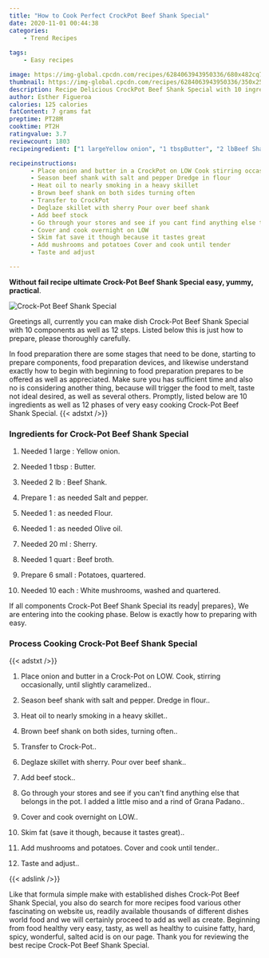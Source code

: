 ```yaml
---
title: "How to Cook Perfect CrockPot Beef Shank Special"
date: 2020-11-01 00:44:38
categories:
    - Trend Recipes
    
tags:
    - Easy recipes

image: https://img-global.cpcdn.com/recipes/6284063943950336/680x482cq70/crock-pot-beef-shank-special-recipe-main-photo.jpg
thumbnail: https://img-global.cpcdn.com/recipes/6284063943950336/350x250cq70/crock-pot-beef-shank-special-recipe-main-photo.jpg
description: Recipe Delicious CrockPot Beef Shank Special with 10 ingredients and 12 stages of easy cooking.
author: Esther Figueroa
calories: 125 calories
fatContent: 7 grams fat
preptime: PT28M
cooktime: PT2H
ratingvalue: 3.7
reviewcount: 1803
recipeingredient: ["1 largeYellow onion", "1 tbspButter", "2 lbBeef Shank", "1as needed Salt and pepper", "1as needed Flour", "1as needed Olive oil", "20 mlSherry", "1 quartBeef broth", "6 smallPotatoes quartered", "10 eachWhite mushrooms washed and quartered"]

recipeinstructions: 
      - Place onion and butter in a CrockPot on LOW Cook stirring occasionally until slightly caramelized 
      - Season beef shank with salt and pepper Dredge in flour 
      - Heat oil to nearly smoking in a heavy skillet 
      - Brown beef shank on both sides turning often 
      - Transfer to CrockPot 
      - Deglaze skillet with sherry Pour over beef shank 
      - Add beef stock 
      - Go through your stores and see if you cant find anything else that belongs in the pot I added a little miso and a rind of Grana Padano 
      - Cover and cook overnight on LOW 
      - Skim fat save it though because it tastes great 
      - Add mushrooms and potatoes Cover and cook until tender 
      - Taste and adjust

---
```




**Without fail recipe ultimate Crock-Pot Beef Shank Special easy, yummy, practical**. 


![Crock-Pot Beef Shank Special](https://img-global.cpcdn.com/recipes/6284063943950336/680x482cq70/crock-pot-beef-shank-special-recipe-main-photo.jpg "Crock-Pot Beef Shank Special")




Greetings all, currently you can make dish Crock-Pot Beef Shank Special with 10 components as well as 12 steps. Listed below this is just how to prepare, please thoroughly carefully.

In food preparation there are some stages that need to be done, starting to prepare components, food preparation devices, and likewise understand exactly how to begin with beginning to food preparation prepares to be offered as well as appreciated. Make sure you has sufficient time and also no is considering another thing, because will trigger the food to melt, taste not ideal desired, as well as several others. Promptly, listed below are 10 ingredients as well as 12 phases of very easy cooking Crock-Pot Beef Shank Special.
{{< adstxt />}}

### Ingredients for Crock-Pot Beef Shank Special


1. Needed 1 large : Yellow onion.

1. Needed 1 tbsp : Butter.

1. Needed 2 lb : Beef Shank.

1. Prepare 1 : as needed Salt and pepper.

1. Needed 1 : as needed Flour.

1. Needed 1 : as needed Olive oil.

1. Needed 20 ml : Sherry.

1. Needed 1 quart : Beef broth.

1. Prepare 6 small : Potatoes, quartered.

1. Needed 10 each : White mushrooms, washed and quartered.



If all components Crock-Pot Beef Shank Special its ready| prepares}, We are entering into the cooking phase. Below is exactly how to preparing with easy.

### Process Cooking Crock-Pot Beef Shank Special

{{< adstxt />}}


1. Place onion and butter in a Crock-Pot on LOW. Cook, stirring occasionally, until slightly caramelized..



1. Season beef shank with salt and pepper. Dredge in flour..



1. Heat oil to nearly smoking in a heavy skillet..



1. Brown beef shank on both sides, turning often..



1. Transfer to Crock-Pot..



1. Deglaze skillet with sherry. Pour over beef shank..



1. Add beef stock..



1. Go through your stores and see if you can&#39;t find anything else that belongs in the pot. I added a little miso and a rind of Grana Padano..



1. Cover and cook overnight on LOW..



1. Skim fat (save it though, because it tastes great)..



1. Add mushrooms and potatoes. Cover and cook until tender..



1. Taste and adjust..





{{< adslink />}}

Like that formula simple make with established dishes Crock-Pot Beef Shank Special, you also do search for more recipes food various other fascinating on website us, readily available thousands of different dishes world food and we will certainly proceed to add as well as create. Beginning from food healthy very easy, tasty, as well as healthy to cuisine fatty, hard, spicy, wonderful, salted acid is on our page. Thank you for reviewing the best recipe Crock-Pot Beef Shank Special.
